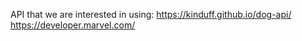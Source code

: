 API that we are interested in using:
https://kinduff.github.io/dog-api/
https://developer.marvel.com/